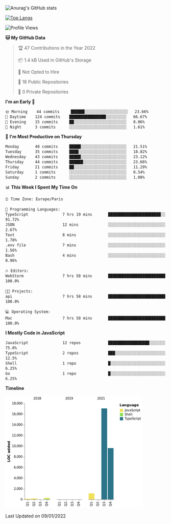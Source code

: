 ![Anurag's GitHub stats](https://github-readme-stats.vercel.app/api?username=sufiane&theme=dark&show_icons=true&count_private=true)


[![Top Langs](https://github-readme-stats.vercel.app/api/top-langs/?username=sufiane&layout=compact)](https://github.com/anuraghazra/github-readme-stats)

<!--START_SECTION:waka-->
![Profile Views](http://img.shields.io/badge/Profile%20Views-0-blue)

**🐱 My GitHub Data** 

> 🏆 47 Contributions in the Year 2022
 > 
> 📦 1.4 kB Used in GitHub's Storage 
 > 
> 🚫 Not Opted to Hire
 > 
> 📜 18 Public Repositories 
 > 
> 🔑 0 Private Repositories  
 > 
**I'm an Early 🐤** 

```text
🌞 Morning    44 commits     ██████░░░░░░░░░░░░░░░░░░░   23.66% 
🌆 Daytime    124 commits    ████████████████░░░░░░░░░   66.67% 
🌃 Evening    15 commits     ██░░░░░░░░░░░░░░░░░░░░░░░   8.06% 
🌙 Night      3 commits      ░░░░░░░░░░░░░░░░░░░░░░░░░   1.61%

```
📅 **I'm Most Productive on Thursday** 

```text
Monday       40 commits     █████░░░░░░░░░░░░░░░░░░░░   21.51% 
Tuesday      35 commits     ████░░░░░░░░░░░░░░░░░░░░░   18.82% 
Wednesday    43 commits     █████░░░░░░░░░░░░░░░░░░░░   23.12% 
Thursday     44 commits     ██████░░░░░░░░░░░░░░░░░░░   23.66% 
Friday       21 commits     ██░░░░░░░░░░░░░░░░░░░░░░░   11.29% 
Saturday     1 commits      ░░░░░░░░░░░░░░░░░░░░░░░░░   0.54% 
Sunday       2 commits      ░░░░░░░░░░░░░░░░░░░░░░░░░   1.08%

```


📊 **This Week I Spent My Time On** 

```text
⌚︎ Time Zone: Europe/Paris

💬 Programming Languages: 
TypeScript               7 hrs 19 mins       ███████████████████████░░   91.72% 
JSON                     12 mins             ░░░░░░░░░░░░░░░░░░░░░░░░░   2.67% 
Text                     8 mins              ░░░░░░░░░░░░░░░░░░░░░░░░░   1.78% 
.env file                7 mins              ░░░░░░░░░░░░░░░░░░░░░░░░░   1.56% 
Bash                     4 mins              ░░░░░░░░░░░░░░░░░░░░░░░░░   0.96%

🔥 Editors: 
WebStorm                 7 hrs 58 mins       █████████████████████████   100.0%

🐱‍💻 Projects: 
api                      7 hrs 58 mins       █████████████████████████   100.0%

💻 Operating System: 
Mac                      7 hrs 58 mins       █████████████████████████   100.0%

```

**I Mostly Code in JavaScript** 

```text
JavaScript               12 repos            ██████████████████░░░░░░░   75.0% 
TypeScript               2 repos             ███░░░░░░░░░░░░░░░░░░░░░░   12.5% 
Shell                    1 repo              █░░░░░░░░░░░░░░░░░░░░░░░░   6.25% 
Go                       1 repo              █░░░░░░░░░░░░░░░░░░░░░░░░   6.25%

```


**Timeline**

![Chart not found](https://raw.githubusercontent.com/Sufiane/Sufiane/main/charts/bar_graph.png) 


 Last Updated on 09/01/2022
<!--END_SECTION:waka-->


<!--
**Sufiane/sufiane** is a ✨ _special_ ✨ repository because its `README.md` (this file) appears on your GitHub profile.

Here are some ideas to get you started:

- 🔭 I’m currently working on ...
- 🌱 I’m currently learning ...
- 👯 I’m looking to collaborate on ...
- 🤔 I’m looking for help with ...
- 💬 Ask me about ...
- 📫 How to reach me: ...
- 😄 Pronouns: ...
- ⚡ Fun fact: ...
-->
